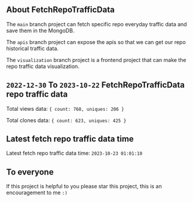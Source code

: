 ## About FetchRepoTrafficData

The `main` branch project can fetch specific repo everyday traffic data and save them in the MongoDB.

The `apis` branch project can expose the apis so that we can get our repo historical traffic data.

The `visualization` branch project is a frontend project that can make the repo traffic data visualization.

## `2022-12-30` To `2023-10-22` FetchRepoTrafficData repo traffic data

Total views data: `{ count: 768, uniques: 206 }`

Total clones data: `{ count: 623, uniques: 425 }`

## Latest fetch repo traffic data time

Latest fetch repo traffic data time: `2023-10-23 01:01:10`

## To everyone

If this project is helpful to you please star this project, this is an encouragement to me `:)`



